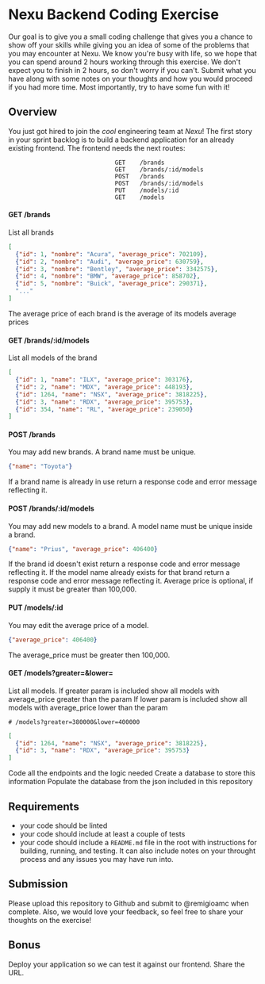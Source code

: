 # Nexu Backend Coding Exercise
Our goal is to give you a small coding challenge that gives you a chance to show off your skills while giving you an idea of some of the problems that you may encounter at Nexu. We know you're busy with life, so we hope that you can spend around 2 hours working through this exercise. We don't expect you to finish in 2 hours, so don't worry if you can't. Submit what you have along with some notes on your thoughts and how you would proceed if you had more time. Most importantly, try to have some fun with it!

## Overview
You just got hired to join the *cool* engineering team at *Nexu*! The first story in your sprint backlog is to build a backend application for an already existing frontend. The frontend needs the next routes:


```
                              GET    /brands
                              GET    /brands/:id/models
                              POST   /brands
                              POST   /brands/:id/models
                              PUT    /models/:id
                              GET    /models
```

#### GET /brands

List all brands 
```json
[
  {"id": 1, "nombre": "Acura", "average_price": 702109},
  {"id": 2, "nombre": "Audi", "average_price": 630759},
  {"id": 3, "nombre": "Bentley", "average_price": 3342575},
  {"id": 4, "nombre": "BMW", "average_price": 858702},
  {"id": 5, "nombre": "Buick", "average_price": 290371},
  "..."
]
```
The average price of each brand is the average of its models average prices

#### GET /brands/:id/models

List all models of the brand
```json
[
  {"id": 1, "name": "ILX", "average_price": 303176},
  {"id": 2, "name": "MDX", "average_price": 448193},
  {"id": 1264, "name": "NSX", "average_price": 3818225},
  {"id": 3, "name": "RDX", "average_price": 395753},
  {"id": 354, "name": "RL", "average_price": 239050}
]
```

#### POST /brands

You may add new brands. A brand name must be unique.

```json
{"name": "Toyota"}
```

If a brand name is already in use return a response code and error message reflecting it.


#### POST /brands/:id/models

You may add new models to a brand. A model name must be unique inside a brand.

```json
{"name": "Prius", "average_price": 406400}
```
If the brand id doesn't exist return a response code and error message reflecting it.
If the model name already exists for that brand return a response code and error message reflecting it.
Average price is optional, if supply it must be greater than 100,000.


#### PUT /models/:id

You may edit the average price of a model.

```json
{"average_price": 406400}
```
The average_price must be greater then 100,000.

#### GET /models?greater=&lower=

List all models. 
If greater param is included show all models with average_price greater than the param
If lower param is included show all models with average_price lower than the param
```
# /models?greater=380000&lower=400000
```
```json
[
  {"id": 1264, "name": "NSX", "average_price": 3818225},
  {"id": 3, "name": "RDX", "average_price": 395753}
]
```
Code all the endpoints and the logic needed
Create a database to store this information
Populate the database from the json included in this repository

## Requirements
- your code should be linted
- your code should include at least a couple of tests
- your code should include a `README.md` file in the root with instructions for building, running, and testing. It can also include notes on your throught process and any issues you may have run into.

## Submission
Please upload this repository to Github and submit to @remigioamc when complete. Also, we would love your feedback, so feel free to share your thoughts on the exercise!

## Bonus
Deploy your application so we can test it against our frontend. Share the URL.


